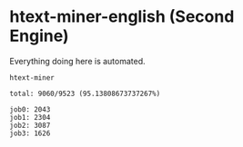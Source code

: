 # htext-miner-english (Second Engine)

Everything doing here is automated.

```
htext-miner

total: 9060/9523 (95.13808673737267%)

job0: 2043
job1: 2304
job2: 3087
job3: 1626
```